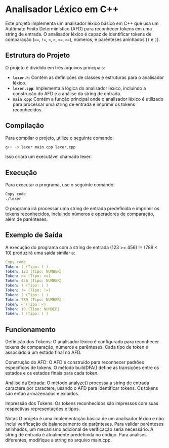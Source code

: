 # Analisador Léxico em C++

Este projeto implementa um analisador léxico básico em C++ que usa um Autômato Finito Determinístico (AFD) para reconhecer tokens em uma string de entrada. O analisador léxico é capaz de identificar tokens de comparação (`==`, `!=`, `<`, `>`, `<=`, `>=`), números, e parênteses aninhados (`(` e `)`).

## Estrutura do Projeto

O projeto é dividido em três arquivos principais:

- **`lexer.h`**: Contém as definições de classes e estruturas para o analisador léxico.
- **`lexer.cpp`**: Implementa a lógica do analisador léxico, incluindo a construção do AFD e a análise da string de entrada.
- **`main.cpp`**: Contém a função principal onde o analisador léxico é utilizado para processar uma string de entrada e imprimir os tokens reconhecidos.

## Compilação

Para compilar o projeto, utilize o seguinte comando:

```bash
g++ -o lexer main.cpp lexer.cpp
```

Isso criará um executável chamado lexer.

## Execução
Para executar o programa, use o seguinte comando:

```bash
Copy code
./lexer
```

O programa irá processar uma string de entrada predefinida e imprimir os tokens reconhecidos, incluindo números e operadores de comparação, além de parênteses.

## Exemplo de Saída
A execução do programa com a string de entrada (123 >= 456) != (789 < 10) produzirá uma saída similar a:

```yaml
Copy code
Token: ( (Tipo: ( )
Token: 123 (Tipo: NUMBER)
Token: >= (Tipo: >=)
Token: 456 (Tipo: NUMBER)
Token: ) (Tipo: ) )
Token: != (Tipo: !=)
Token: ( (Tipo: ( )
Token: 789 (Tipo: NUMBER)
Token: < (Tipo: <)
Token: 10 (Tipo: NUMBER)
Token: ) (Tipo: ) )
```
## Funcionamento
Definição dos Tokens: O analisador léxico é configurado para reconhecer tokens de comparação, números e parênteses. Cada tipo de token é associado a um estado final no AFD.

Construção do AFD: O AFD é construído para reconhecer padrões específicos de tokens. O método buildDFA() define as transições entre os estados e os estados finais para cada token.

Análise da Entrada: O método analyze() processa a string de entrada caractere por caractere, usando o AFD para identificar tokens. Os tokens são então armazenados e exibidos.

Impressão dos Tokens: Os tokens reconhecidos são impressos com suas respectivas representações e tipos.

Notas
O projeto é uma implementação básica de um analisador léxico e não inclui verificação de balanceamento de parênteses. Para validar parênteses aninhados, um mecanismo adicional de verificação seria necessário.
A string de entrada é atualmente predefinida no código. Para análises diferentes, modifique a string no arquivo main.cpp.
